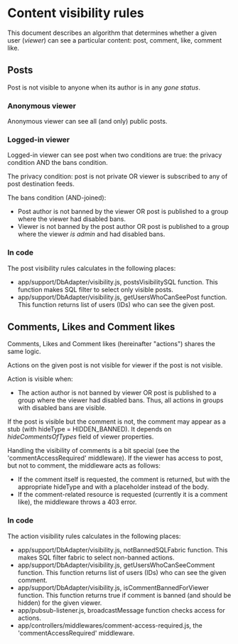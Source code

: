 # Content visibility rules

This document describes an algorithm that determines whether a given user
(*viewer*) can see a particular content: post, comment, like, comment like.

## Posts

Post is not visible to anyone when its author is in any *gone status*.

### Anonymous viewer

Anonymous viewer can see all (and only) public posts.

### Logged-in viewer

Logged-in viewer can see post when two conditions are true: the privacy
condition AND the bans condition.

The privacy condition: post is not private OR viewer is subscribed to any of
post destination feeds.

The bans condition (AND-joined):
* Post author is not banned by the viewer OR post is published to a group where
  the viewer had disabled bans.
* Viewer is not banned by the post author OR post is published to a group where
  the viewer *is admin* and had disabled bans.

### In code
The post visibility rules calculates in the following places:
* app/support/DbAdapter/visibility.js, postsVisibilitySQL function. This
  function makes SQL filter to select only visible posts.
* app/support/DbAdapter/visibility.js, getUsersWhoCanSeePost function. This
  function returns list of users (IDs) who can see the given post.

## Comments, Likes and Comment likes

Comments, Likes and Comment likes (hereinafter "actions") shares the same logic.

Actions on the given post is not visible for viewer if the post is not visible.

Action is visible when:
* The action author is not banned by viewer OR post is published to a group
where the viewer had disabled bans. Thus, all actions in groups with disabled
bans are visible.

If the post is visible but the comment is not, the comment may appear as a stub
(with hideType = HIDDEN_BANNED). It depends on *hideCommentsOfTypes* field of
viewer properties.

Handling the visibility of comments is a bit special (see the
'commentAccessRequired' middleware). If the viewer has access to post, but not
to comment, the middleware acts as follows:
* If the comment itself is requested, the comment is returned, but with the
  appropriate hideType and with a placeholder instead of the body.
* If the comment-related resource is requested (currently it is a comment like),
  the middleware throws a 403 error.

### In code
The action visibility rules calculates in the following places:
* app/support/DbAdapter/visibility.js, notBannedSQLFabric function. This makes
  SQL filter fabric to select non-banned actions.
* app/support/DbAdapter/visibility.js, getUsersWhoCanSeeComment function. This
  function returns list of users (IDs) who can see the given comment.
* app/support/DbAdapter/visibility.js, isCommentBannedForViewer function. This
  function returns true if comment is banned (and should be hidden) for the
  given viewer.
* app/pubsub-listener.js, broadcastMessage function checks access for actions.
* app/controllers/middlewares/comment-access-required.js, the
  'commentAccessRequired' middleware.